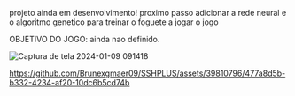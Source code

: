 projeto ainda em desenvolvimento! proximo passo adicionar a rede neural e o algoritmo genetico para treinar o foguete a jogar o jogo

OBJETIVO DO JOGO: ainda nao definido.

![Captura de tela 2024-01-09 091418](https://github.com/Brunexgmaer09/SSHPLUS/assets/39810796/8d34ec6d-6f2a-4abb-a06e-193a9b2299a3)


https://github.com/Brunexgmaer09/SSHPLUS/assets/39810796/477a8d5b-b332-4234-af20-10dc6b5cd74b

